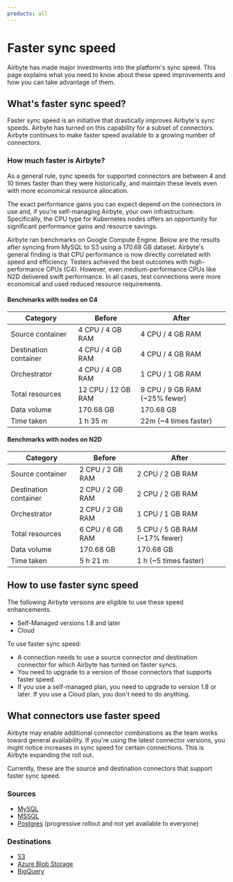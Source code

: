 ```yaml
---
products: all
---
```


# Faster sync speed

Airbyte has made major investments into the platform's sync speed. This page explains what you need to know about these speed improvements and how you can take advantage of them.

## What's faster sync speed?

Faster sync speed is an initiative that drastically improves Airbyte's sync speeds. Airbyte has turned on this capability for a subset of connectors. Airbyte continues to make faster speed available to a growing number of connectors.

### How much faster is Airbyte?

As a general rule, sync speeds for supported connectors are between 4 and 10 times faster than they were historically, and maintain these levels even with more economical resource allocation. 

The exact performance gains you can expect depend on the connectors in use and, if you're self-managing Airbyte, your own infrastructure. Specifically, the CPU type for Kubernetes nodes offers an opportunity for significant performance gains and resource savings.

Airbyte ran benchmarks on Google Compute Engine. Below are the results after syncing from MySQL to S3 using a 170.68 GB dataset. Airbyte's general finding is that CPU performance is now directly correlated with speed and efficiency. Testers achieved the best outcomes with high-performance CPUs (C4). However, even medium-performance CPUs like N2D delivered swift performance. In all cases, test connections were more economical and used reduced resource requirements.

#### Benchmarks with nodes on C4

| Category              | Before             | After                         |
| --------------------- | ------------------ | ----------------------------- |
| Source container      | 4 CPU / 4 GB RAM   | 4 CPU / 4 GB RAM              |
| Destination container | 4 CPU / 4 GB RAM   | 4 CPU / 4 GB RAM              |
| Orchestrator          | 4 CPU / 4 GB RAM   | 1 CPU / 1 GB RAM              |
| Total resources       | 12 CPU / 12 GB RAM | 9 CPU / 9 GB RAM (~25% fewer) |
| Data volume           | 170.68 GB          | 170.68 GB                     |
| Time taken            | 1 h 35 m           | 22m (~4 times faster)         |

#### Benchmarks with nodes on N2D

| Category              | Before           | After                         |
| --------------------- | ---------------- | ----------------------------- |
| Source container      | 2 CPU / 2 GB RAM | 2 CPU / 2 GB RAM              |
| Destination container | 2 CPU / 2 GB RAM | 2 CPU / 2 GB RAM              |
| Orchestrator          | 2 CPU / 2 GB RAM | 1 CPU / 1 GB RAM              |
| Total resources       | 6 CPU / 6 GB RAM | 5 CPU / 5 GB RAM (~17% fewer) |
| Data volume           | 170.68 GB        | 170.68 GB                     |
| Time taken            | 5 h 21 m         | 1 h (~5 times faster)         |

## How to use faster sync speed

The following Airbyte versions are eligible to use these speed enhancements.

- Self-Managed versions 1.8 and later
- Cloud

To use faster sync speed:

- A connection needs to use a source connector _and_ destination connector for which Airbyte has turned on faster syncs.
- You need to upgrade to a version of those connectors that supports faster speed.
- If you use a self-managed plan, you need to upgrade to version 1.8 or later. If you use a Cloud plan, you don't need to do anything.

## What connectors use faster speed

Airbyte may enable additional connector combinations as the team works toward general availability. If you're using the latest connector versions, you might notice increases in sync speed for certain connections. This is Airbyte expanding the roll out.

Currently, these are the source and destination connectors that support faster sync speed.

### Sources

- [MySQL](sources/mysql)
- [MSSQL](sources/mssql)
- [Postgres](sources/postgres) (progressive rollout and not yet available to everyone)

### Destinations

- [S3](destinations/s3)
- [Azure Blob Storage](destinations/azure-blob-storage)
- [BigQuery](destinations/bigquery)
